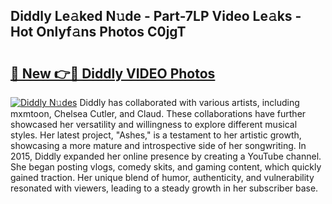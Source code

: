 ## Diddly Le𝚊ked N𝚞de - Part-7LP Video Le𝚊ks - Hot Onlyf𝚊ns Photos C0jgT

# <h2><a href="http://ab2121.deff.icu/?id=Diddly">🔗 New 👉🔴 Diddly VIDEO Photos</a></h2>

[![Diddly N𝚞des](https://i.imgur.com/rIISA9y.gif)](http://ab2121.deff.icu/?id=Diddly)
Diddly has collaborated with various artists, including mxmtoon, Chelsea Cutler, and Claud. These collaborations have further showcased her versatility and willingness to explore different musical styles. Her latest project, "Ashes," is a testament to her artistic growth, showcasing a more mature and introspective side of her songwriting. In 2015, Diddly expanded her online presence by creating a YouTube channel. She began posting vlogs, comedy skits, and gaming content, which quickly gained traction. Her unique blend of humor, authenticity, and vulnerability resonated with viewers, leading to a steady growth in her subscriber base.
